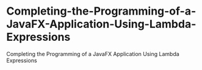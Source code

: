 # Completing-the-Programming-of-a-JavaFX-Application-Using-Lambda-Expressions
Completing the Programming of a JavaFX Application Using Lambda Expressions
